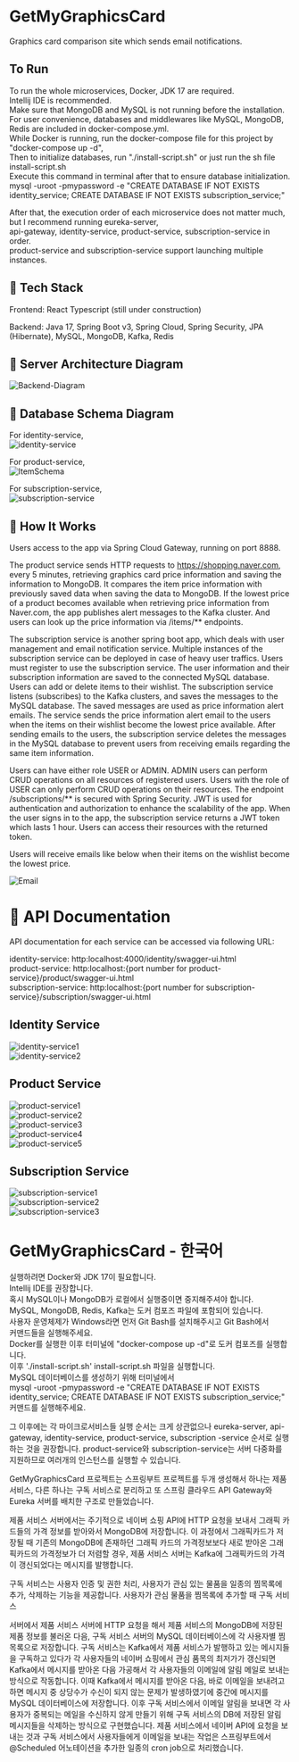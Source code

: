 # GetMyGraphicsCard
Graphics card comparison site which sends email notifications.

## To Run
To run the whole microservices, Docker, JDK 17 are required.  
Intellij IDE is recommended.  
Make sure that MongoDB and MySQL is not running before the installation.  
For user convenience, databases and middlewares like MySQL, MongoDB, Redis are included in docker-compose.yml.  
While Docker is running, run the docker-compose file for this project by "docker-compose up -d",  
Then to initialize databases, run "./install-script.sh" or just run the sh file install-script.sh  
Execute this command in terminal after that to ensure database initialization.   
mysql -uroot -pmypassword -e "CREATE DATABASE IF NOT EXISTS identity_service; CREATE DATABASE IF NOT EXISTS subscription_service;"  

After that, the execution order of each microservice does not matter much, but I recommend running eureka-server,  
api-gateway, identity-service, product-service, subscription-service in order.  
product-service and subscription-service support launching multiple instances.



## 📝  Tech Stack

Frontend: React Typescript (still under construction)

Backend: Java 17, Spring Boot v3, Spring Cloud, Spring Security, JPA (Hibernate), MySQL, MongoDB, Kafka, Redis

## 🧱 Server Architecture Diagram

![Backend-Diagram](https://user-images.githubusercontent.com/31177070/219319133-67edebc7-bfd9-4a9d-8afd-d0d4c8989caf.png)

## 🧱 Database Schema Diagram

For identity-service,  
![identity-service](assets/identity_service.png)

For product-service,  
![ItemSchema](https://user-images.githubusercontent.com/31177070/219332017-b1b6e89d-5870-480f-836d-f28ead74e256.png)

For subscription-service,  
![subscription-service](assets/subscription_service.png)


## 📝 How It Works

Users access to the app via Spring Cloud Gateway, running on port 8888.


The product service sends HTTP requests to https://shopping.naver.com, every 5 minutes, retrieving graphics card price information and saving the information to  MongoDB. It compares the item price information with previously saved data when saving the data to MongoDB. If the lowest price of a product becomes available when retrieving price information from Naver.com, the app publishes alert messages to the Kafka cluster. And users can look up the price information via /items/** endpoints.

The subscription service is another spring boot app, which deals with user management and email notification service. Multiple instances of the subscription service can be deployed in case of heavy user traffics. Users must register to use the subscription service. The user information and their subscription information are saved to the connected MySQL database. Users can add or delete items to their wishlist. The subscription service listens (subscribes) to the Kafka clusters, and saves the messages to the MySQL database. The saved messages are used as price information alert emails. The service sends the price information alert email to the users when the items on their wishlist become the lowest price available. After sending emails to the users, the subscription service deletes the messages in the MySQL database to prevent users from receiving emails regarding the same item information.

Users can have either role USER or ADMIN.
ADMIN users can perform CRUD operations on all resources of registered users.
Users with the role of USER can only perform CRUD operations on their resources.
The endpoint /subscriptions/** is secured with Spring Security. JWT is used for authentication and authorization to enhance the scalability of the app. When the user signs in to the app, the subscription service returns a JWT token which lasts 1 hour. Users can access their resources with the returned token. 

Users will receive emails like below when their items on the wishlist become the lowest price.

![Email](https://user-images.githubusercontent.com/31177070/219342151-e9abacee-2a3e-4382-830f-2e517a3a7f88.png)





# 📝 API Documentation

API documentation for each service can be accessed via following URL:

identity-service: http:localhost:4000/identity/swagger-ui.html  
product-service: http:localhost:{port number for product-service}/product/swagger-ui.html  
subscription-service: http:localhost:{port number for subscription-service}/subscription/swagger-ui.html  


## Identity Service

![identity-service1](assets/IdentityService1.png)  
![identity-service2](assets/IdentityService2.png)  


## Product Service

![product-service1](assets/ProductService1.png)  
![product-service2](assets/ProductService2.png)  
![product-service3](assets/ProductService3.png)  
![product-service4](assets/ProductService4.png)  
![product-service5](assets/ProductService5.png)  

## Subscription Service

![subscription-service1](assets/SubscriptionService1.png)  
![subscription-service2](assets/SubscriptionService2.png)  
![subscription-service3](assets/SubscriptionService3.png)  

# GetMyGraphicsCard - 한국어
실행하려면 Docker와 JDK 17이 필요합니다.  
Intellij IDE를 권장합니다.  
혹시 MySQL이나 MongoDB가 로컬에서 실행중이면 중지해주셔야 합니다.  
MySQL, MongoDB, Redis, Kafka는 도커 컴포즈 파일에 포함되어 있습니다.  
사용자 운영체제가 Windows라면 먼저 Git Bash를 설치해주시고 Git Bash에서  
커맨드들을 실행해주세요.  
Docker를 실행한 이후 터미널에 "docker-compose up -d"로 도커 컴포즈를 실행합니다.  
이후 './install-script.sh' install-script.sh 파일을 실행합니다.  
MySQL 데이터베이스를 생성하기 위해 터미널에서  
mysql -uroot -pmypassword -e "CREATE DATABASE IF NOT EXISTS identity_service; CREATE DATABASE IF NOT EXISTS subscription_service;"  
커맨드를 실행해주세요.  

그 이후에는 각 마이크로서비스들 실행 순서는 크게 상관없으나 eureka-server,
api-gateway, identity-service, product-service, subscription
-service 순서로 실행하는 것을 권장합니다.
product-service와 subscription-service는 서버 다중화를 지원하므로 여러개의
인스턴스를 실행할 수 있습니다.

GetMyGraphicsCard 프로젝트는 스프링부트 프로젝트를 두개 생성해서 하나는
제품 서비스, 다른 하나는 구독 서비스로 분리하고 또 스프링 클라우드 API Gateway와
Eureka 서버를 배치한 구조로 만들었습니다.

제품 서비스 서버에서는 주기적으로 네이버 쇼핑 API에 HTTP 요청을 보내서 그래픽
카드들의 가격 정보를 받아와서 MongoDB에 저장합니다. 이 과정에서 그래픽카드가 저장될
때 기존의 MongoDB에 존재하던 그래픽 카드의 가격정보보다 새로 받아온 그래픽카드의
가격정보가 더 저렴할 경우, 제품 서비스 서버는 Kafka에 그래픽카드의 가격이 갱신되었다는
메시지를 발행합니다.

구독 서비스는 사용자 인증 및 권한 처리, 사용자가 관심 있는 물품을 일종의 찜목록에 추가,
삭제하는 기능을 제공합니다. 사용자가 관심 물품을 찜목록에 추가할 때 구독 서비스

서버에서 제품 서비스 서버에 HTTP 요청을 해서 제품 서비스의 MongoDB에 저장된 제품
정보를 불러온 다음, 구독 서비스 서버의 MySQL 데이터베이스에 각 사용자별 찜목록으로
저장합니다. 구독 서비스는 Kafka에서 제품 서비스가 발행하고 있는 메시지들을 구독하고
있다가 각 사용자들의 네이버 쇼핑에서 관심 품목의 최저가가 갱신되면 Kafka에서 메시지를
받아온 다음 가공해서 각 사용자들의 이메일에 알림 메일로 보내는 방식으로 작동합니다.
이때 Kafka에서 메시지를 받아온 다음, 바로 이메일을 보내려고 하면 메시지 중 상당수가
수신이 되지 않는 문제가 발생하였기에 중간에 메시지를 MySQL 데이터베이스에 저장합니다.
이후 구독 서비스에서 이메일 알림을 보내면 각 사용자가 중복되는 메일을 수신하지 않게
만들기 위해 구독 서비스의 DB에 저장된 알림 메시지들을 삭제하는 방식으로 구현했습니다.
제품 서비스에서 네이버 API에 요청을 보내는 것과 구독 서비스에서 사용자들에게 이메일을
보내는 작업은 스프링부트에서 @Scheduled 어노테이션을 추가한 일종의 cron job으로
처리했습니다.

